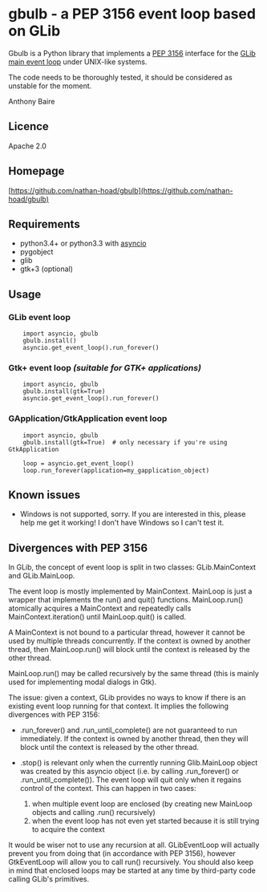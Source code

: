 # gbulb - a PEP 3156 event loop based on GLib


Gbulb is a Python library that implements a [PEP 3156][PEP3156] interface for
the [GLib main event loop][glibloop] under UNIX-like systems.

The code needs to be thoroughly tested, it should be considered as unstable for
the moment.

Anthony Baire

## Licence

Apache 2.0

## Homepage

[https://github.com/nathan-hoad/gbulb](https://github.com/nathan-hoad/gbulb)

## Requirements
- python3.4+ or python3.3 with [asyncio][asyncio]
- pygobject
- glib
- gtk+3 (optional)

## Usage

### GLib event loop

        import asyncio, gbulb
        gbulb.install()
        asyncio.get_event_loop().run_forever()

### Gtk+ event loop *(suitable for GTK+ applications)*

        import asyncio, gbulb
        gbulb.install(gtk=True)
        asyncio.get_event_loop().run_forever()

### GApplication/GtkApplication event loop

        import asyncio, gbulb
        gbulb.install(gtk=True)  # only necessary if you're using GtkApplication

        loop = asyncio.get_event_loop()
        loop.run_forever(application=my_gapplication_object)

## Known issues

- Windows is not supported, sorry. If you are interested in this, please help
  me get it working! I don't have Windows so I can't test it.

## Divergences with PEP 3156

In GLib, the concept of event loop is split in two classes: GLib.MainContext
and GLib.MainLoop.

The event loop is mostly implemented by MainContext. MainLoop is just a wrapper
that implements the run() and quit() functions. MainLoop.run() atomically
acquires a MainContext and repeatedly calls MainContext.iteration() until
MainLoop.quit() is called.

A MainContext is not bound to a particular thread, however it cannot be used
by multiple threads concurrently. If the context is owned by another thread,
then MainLoop.run() will block until the context is released by the other
thread.

MainLoop.run() may be called recursively by the same thread (this is mainly
used for implementing modal dialogs in Gtk).

The issue: given a context, GLib provides no ways to know if there is an
existing event loop running for that context. It implies the following
divergences with PEP 3156:

 - .run_forever() and .run_until_complete() are not guaranteed to run
   immediately. If the context is owned by another thread, then they will
   block until the context is released by the other thread.

 - .stop() is relevant only when the currently running Glib.MainLoop object
   was created by this asyncio object (i.e. by calling .run_forever() or
   .run_until_complete()). The event loop will quit only when it regains
   control of the context. This can happen in two cases:
    1. when multiple event loop are enclosed (by creating new MainLoop
       objects and calling .run() recursively)
    2. when the event loop has not even yet started because it is still
       trying to acquire the context

It would be wiser not to use any recursion at all. GLibEventLoop will
actually prevent you from doing that (in accordance with PEP 3156), however
GtkEventLoop will allow you to call run() recursively. You should also keep
in mind that enclosed loops may be started at any time by third-party code
calling GLib's primitives.


[PEP3156]:  http://www.python.org/dev/peps/pep-3156/
[asyncio]:  https://pypi.python.org/pypi/asyncio
[glibloop]: https://developer.gnome.org/glib/stable/glib-The-Main-Event-Loop.html
